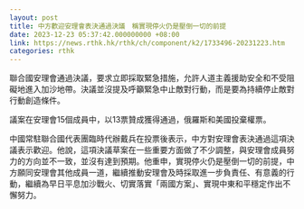 ```yaml
---
layout: post
title: 中方歡迎安理會表決通過決議　稱實現停火仍是壓倒一切的前提
date: 2023-12-23 05:37:42.000000000 +08:00
link: https://news.rthk.hk/rthk/ch/component/k2/1733496-20231223.htm
categories: rthk
---
```


聯合國安理會通過決議，要求立即採取緊急措施，允許人道主義援助安全和不受阻礙地進入加沙地帶。決議並沒提及呼籲緊急中止敵對行動，而是要為持續停止敵對行動創造條件。

議案在安理會15個成員中，以13票贊成獲得通過，俄羅斯和美國投棄權票。

中國常駐聯合國代表團臨時代辦戴兵在投票後表示，中方對安理會表決通過這項決議表示歡迎。他說，這項決議草案在一些重要方面做了不少調整，與安理會成員努力的方向並不一致，並沒有達到預期。他重申，實現停火仍是壓倒一切的前提，中方願同安理會其他成員一道，繼續推動安理會及時採取進一步負責任、有意義的行動，繼續為早日平息加沙戰火、切實落實「兩國方案」、實現中東和平穩定作出不懈努力。

